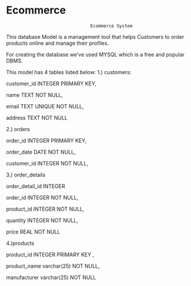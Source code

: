 # Ecommerce

									Ecommerce System


This database Model is a management tool that helps Customers to order products online and manage their profiles.

For creating the database we've used MYSQL which is a free and popular DBMS.

This model has 4 tables listed below:
1.) customers:


customer_id INTEGER PRIMARY KEY,

name TEXT NOT NULL,

email TEXT UNIQUE NOT NULL,

address TEXT NOT NULL 

2.) orders

order_id INTEGER PRIMARY KEY,

order_date DATE NOT NULL,

customer_id INTEGER NOT NULL,


3.) order_details

order_detail_id INTEGER 

order_id INTEGER NOT NULL,

product_id INTEGER NOT NULL,

quantity INTEGER NOT NULL,

price REAL NOT NULL
    
4.)products
   
   product_id INTEGER PRIMARY KEY ,
   
   product_name varchar(25) NOT NULL,
   
   manufacturer varchar(25) NOT NULL
